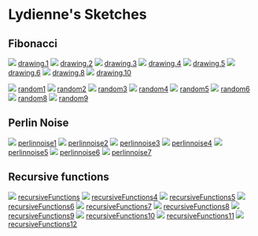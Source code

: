 # Lydienne's Sketches

## Fibonacci
![](Lydienne/drawing/drawing.1.png)
[drawing.1](Lydienne/drawing.1.png)
![](Lydienne/drawing/drawing.2.png)
[drawing.2](Lydienne/drawing.2.png)
![](Lydienne/drawing/drawing.3.png)
[drawing.3](Lydienne/drawing.3.png)
![](Lydienne/drawing/drawing.4.png)
[drawing.4](Lydienne/drawing.4.png)
![](Lydienne/drawing/drawing.5.png)
[drawing.5](Lydienne/drawing.5.png)
![](Lydienne/drawing/drawing.6.png)
[drawing.6](Lydienne/drawing.6.png)
![](Lydienne/drawing/drawing.8.png)
[drawing.8](Lydienne/drawing.8.png)
![](Lydienne/drawing/drawing.10.png)
[drawing.10](Lydienne/drawing.10.png)

![](Lydienne/random/random1.png)
[random1](Lydienne/random1.png)
![](Lydienne/random/random2.png)
[random2](Lydienne/random2.png)
![](Lydienne/random/random3.png)
[random3](Lydienne/random3.png)
![](Lydienne/random/random4.png)
[random4](Lydienne/random4.png)
![](Lydienne/random/random5.png)
[random5](Lydienne/random5.png)
![](Lydienne/random/random6.png)
[random6](Lydienne/random6.png)
![](Lydienne/random/random8.png)
[random8](Lydienne/random8.png)
![](Lydienne/random/random9.png)
[random9](Lydienne/random9.png)

## Perlin Noise
![](Lydienne/perlinnoise/perlinnoise1.png)
[perlinnoise1](Lydienne/perlinnoise1.png)
![](Lydienne/perlinnoise/perlinnoise2.png)
[perlinnoise2](Lydienne/perlinnoise2.png)
![](Lydienne/perlinnoise/perlinnoise3.png)
[perlinnoise3](Lydienne/perlinnoise3.png)
![](Lydienne/perlinnoise/perlinnoise4.png)
[perlinnoise4](Lydienne/perlinnoise4.png)
![](Lydienne/perlinnoise/perlinnoise5.png)
[perlinnoise5](Lydienne/perlinnoise5.png)
![](Lydienne/perlinnoise/perlinnoise6.png)
[perlinnoise6](Lydienne/perlinnoise6.png)
![](Lydienne/perlinnoise/perlinnoise7.png)
[perlinnoise7](Lydienne/perlinnoise7.png)

## Recursive functions
            
![](Lydienne/recursiveFunctions/recursiveFunctions.png)
[recursiveFunctions](Lydienne/recursiveFunctions.png)
![](Lydienne/recursiveFunctions/recursiveFunctions4.png)
[recursiveFunctions4](Lydienne/recursiveFunctions4.png)
![](Lydienne/recursiveFunctions/recursiveFunctions5.png)
[recursiveFunctions5](Lydienne/recursiveFunctions5.png)
![](Lydienne/recursiveFunctions/recursiveFunctions6.png)
[recursiveFunctions6](Lydienne/recursiveFunctions6.png)
![](Lydienne/recursiveFunctions/recursiveFunctions7.png)
[recursiveFunctions7](Lydienne/recursiveFunctions7.png)
![](Lydienne/recursiveFunctions/recursiveFunctions8.png)
[recursiveFunctions8](Lydienne/recursiveFunctions/recursiveFunctions8.pv)
![](Lydienne/recursiveFunctions/recursiveFunctions9.png)
[recursiveFunctions9](Lydienne/recursiveFunctions9.png)
![](Lydienne/recursiveFunctions/recursiveFunctions10.png)
[recursiveFunctions10](Lydienne/recursiveFunctions10.png)
![](Lydienne/recursiveFunctions/recursiveFunctions11.png)
[recursiveFunctions11](Lydienne/recursiveFunctions11.png)
![](Lydienne/recursiveFunctions/recursiveFunctions12.png)
[recursiveFunctions12](Lydienne/recursiveFunctions12.png)
